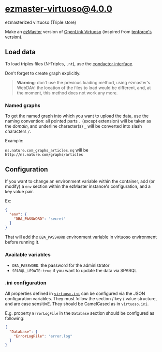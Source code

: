 # ezmaster-virtuoso@4.0.0

ezmasterized virtuoso (Triple store)

Make an [ezMaster](https://github.com/Inist-CNRS/ezmaster) version of [OpenLink Virtuoso](https://github.com/openlink/virtuoso-opensource) (inspired from
[tenforce's version](https://github.com/tenforce/docker-virtuoso)).

## Load data

To load triples files (N-Triples, `.nt`), use the
[conductor interface](http://docs.openlinksw.com/virtuoso/htmlconductorbar/#rdfadm).

Don't forget to create graph explicitly.

> **Warning**: don't use the previous loading method, using ezmaster's WebDAV:
> the location of the files to load would be different, and, at the moment, this
> method does not work any more.

### Named graphs

To get the named graph into which you want to upload the data, use the naming
convention: all pointed parts `.` (except extension) will be taken as the _domain_,
and underline character(s) `_` will be converted into slash characters `/`.

Example:

`ns.nature.com_graphs_articles.nq` will be `http://ns.nature.com/graphs/articles`

## Configuration

If you want to change an environment variable within the container, add (or
modify) a `env` section within the ezMaster instance's configuration, and a key value pair.

Ex:

```json
{
  "env": {
    "DBA_PASSWORD": "secret"
  }
}
```

That will add the `DBA_PASSWORD` environment variable in virtuoso environment
before running it.

### Available variables

- `DBA_PASSWORD`:  the password for the administrator
- `SPARQL_UPDATE`: `true` if you want to update the data via SPARQL

### .ini configuration

All properties defined in [`virtuoso.ini`](https://github.com/tenforce/docker-virtuoso/blob/8ea659bde39644b56a9934776858ede28eee06f0/virtuoso.ini) can be configured via the JSON configuration variables. They must follow the section / key / value structure, and are case sensitivE. They
should be CamelCased as in `virtuoso.ini`.

E.g. property `ErrorLogFile` in the `Database` section should be configured as following:

```json
{
  "Database": {
    "ErrorLogFile": "error.log"
  }
}
```
